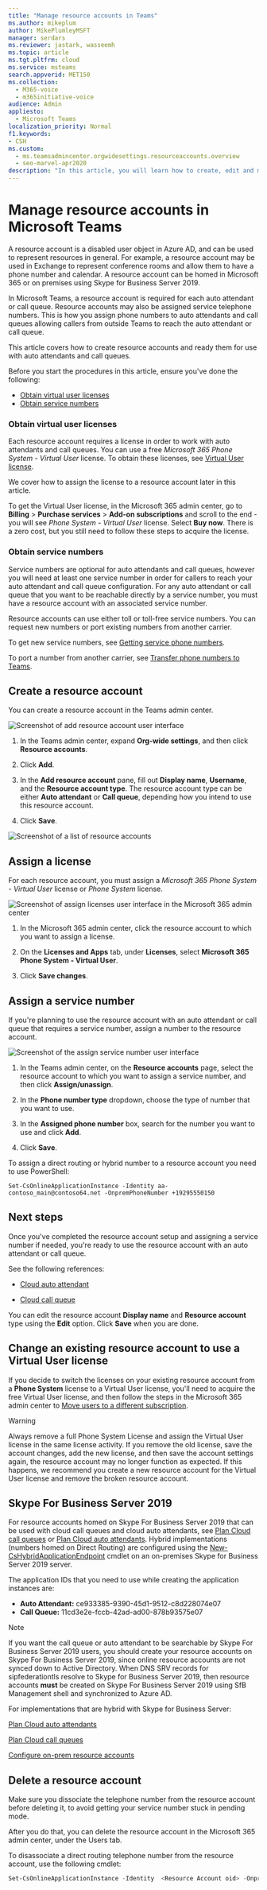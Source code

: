 ```yaml
---
title: "Manage resource accounts in Teams"
ms.author: mikeplum
author: MikePlumleyMSFT
manager: serdars
ms.reviewer: jastark, wasseemh
ms.topic: article
ms.tgt.pltfrm: cloud
ms.service: msteams
search.appverid: MET150
ms.collection: 
  - M365-voice
  - m365initiative-voice
audience: Admin
appliesto: 
  - Microsoft Teams
localization_priority: Normal
f1.keywords:
- CSH
ms.custom: 
  - ms.teamsadmincenter.orgwidesettings.resourceaccounts.overview
  - seo-marvel-apr2020
description: "In this article, you will learn how to create, edit and manage resource accounts in Microsoft Teams."
---
```


# Manage resource accounts in Microsoft Teams

A resource account is a disabled user object in Azure AD, and can be used to represent resources in general. For example, a resource account may be used in Exchange to represent conference rooms and allow them to have a phone number and calendar. A resource account can be homed in Microsoft 365 or on premises using Skype for Business Server 2019.

In Microsoft Teams, a resource account is required for each auto attendant or call queue. Resource accounts may also be assigned service telephone numbers. This is how you assign phone numbers to auto attendants and call queues allowing callers from outside Teams to reach the auto attendant or call queue.

This article covers how to create resource accounts and ready them for use with auto attendants and call queues.

Before you start the procedures in this article, ensure you've done the following:

- [Obtain virtual user licenses](#obtain-virtual-user-licenses)
- [Obtain service numbers](#obtain-service-numbers)

### Obtain virtual user licenses

Each resource account requires a license in order to work with auto attendants and call queues. You can use a free *Microsoft 365 Phone System - Virtual User* license. To obtain these licenses, see [Virtual User license](teams-add-on-licensing/virtual-user.md).

We cover how to assign the license to a resource account later in this article.

To get the Virtual User license, in the Microsoft 365 admin center, go to **Billing** > **Purchase services** > **Add-on subscriptions** and scroll to the end - you will see *Phone System - Virtual User* license. Select **Buy now**. There is a zero cost, but you still need to follow these steps to acquire the license.

### Obtain service numbers

Service numbers are optional for auto attendants and call queues, however you will need at least one service number in order for callers to reach your auto attendant and call queue configuration. For any auto attendant or call queue that you want to be reachable directly by a service number, you must have a resource account with an associated service number.

Resource accounts can use either toll or toll-free service numbers. You can request new numbers or port existing numbers from another carrier.

To get new service numbers, see [Getting service phone numbers](getting-service-phone-numbers.md).

To port a number from another carrier, see [Transfer phone numbers to Teams](phone-number-calling-plans/transfer-phone-numbers-to-teams.md).

## Create a resource account

You can create a resource account in the Teams admin center.

![Screenshot of add resource account user interface](media/resource-account-add.png)

1. In the Teams admin center, expand **Org-wide settings**, and then click **Resource accounts**.

2. Click **Add**.

3. In the **Add resource account** pane, fill out **Display name**, **Username**, and the **Resource account type**. The resource account type can be either **Auto attendant** or **Call queue**, depending how you intend to use this resource account.

4. Click **Save**.

![Screenshot of a list of resource accounts](media/resource-accounts-page.png)

## Assign a license

For each resource account, you must assign a *Microsoft 365 Phone System - Virtual User* license or *Phone System* license.

![Screenshot of assign licenses user interface in the Microsoft 365 admin center](media/resource-account-assign-virtual-user-license.png)

1. In the Microsoft 365 admin center, click the resource account to which you want to assign a license.

2. On the **Licenses and Apps** tab, under **Licenses**, select **Microsoft 365 Phone System - Virtual User**.

3. Click **Save changes**.

## Assign a service number

If you're planning to use the resource account with an auto attendant or call queue that requires a service number, assign a number to the resource account.

![Screenshot of the assign service number user interface](media/resource-account-assign-phone-number.png)

1. In the Teams admin center, on the **Resource accounts** page, select the resource account to which you want to assign a service number, and then click **Assign/unassign**.

2. In the **Phone number type** dropdown, choose the type of number that you want to use.

3. In the **Assigned phone number** box, search for the number you want to use and click **Add**.

4. Click **Save**.


To assign a direct routing or hybrid number to a resource account you need to use PowerShell:

`Set-CsOnlineApplicationInstance -Identity aa-contoso_main@contoso64.net -OnpremPhoneNumber +19295550150`

## Next steps

Once you've completed the resource account setup and assigning a service number if needed, you're ready to use the resource account with an auto attendant or call queue.

See the following references:

 - [Cloud auto attendant](create-a-phone-system-auto-attendant.md)

 - [Cloud call queue](create-a-phone-system-call-queue.md)

You can edit the resource account **Display name** and **Resource account** type using the **Edit** option. Click **Save** when you are done.

## Change an existing resource account to use a Virtual User license

If you decide to switch the licenses on your existing resource account from a **Phone System** license to a Virtual User license, you'll need to acquire the free Virtual User license, and then follow the steps in the Microsoft 365 admin center to [Move users to a different subscription](https://docs.microsoft.com/microsoft-365/admin/manage/assign-licenses-to-users#move-users-to-a-different-subscription).

> [!WARNING]
> Always remove a full Phone System License and assign the Virtual User license in the same license activity. If you remove the old license, save the account changes, add the new license, and then save the account settings again, the resource account may no longer function as expected. If this happens, we recommend you create a new resource account for the Virtual User license and remove the broken resource account.

## Skype For Business Server 2019

For resource accounts homed on Skype For Business Server 2019 that can be used with cloud call queues and cloud auto attendants, see [Plan Cloud call queues](/SkypeforBusiness/hybrid/plan-call-queue) or [Plan Cloud auto attendants](/SkypeForBusiness/hybrid/plan-cloud-auto-attendant). Hybrid implementations (numbers homed on Direct Routing) are configured using the [New-CsHybridApplicationEndpoint](https://docs.microsoft.com/powershell/module/skype/new-cshybridapplicationendpoint) cmdlet on an on-premises Skype for Business Server 2019 server.

The application IDs that you need to use while creating the application instances are:

- **Auto Attendant:** ce933385-9390-45d1-9512-c8d228074e07
- **Call Queue:** 11cd3e2e-fccb-42ad-ad00-878b93575e07

> [!NOTE]
> If you want the call queue or auto attendant to be searchable by Skype For Business Server 2019 users, you should create your resource accounts on Skype For Business Server 2019, since online resource accounts are not synced down to Active Directory. When DNS SRV records for sipfederationtls resolve to Skype for Business Server 2019, then resource accounts **must** be created on Skype For Business Server 2019 using SfB Management shell and synchronized to Azure AD.

For implementations that are hybrid with Skype for Business Server:

   [Plan Cloud auto attendants](/SkypeForBusiness/hybrid/plan-cloud-auto-attendant)
  
   [Plan Cloud call queues](/SkypeforBusiness/hybrid/plan-call-queue)
   
   [Configure on-prem resource accounts](/SkypeForBusiness/hybrid/configure-onprem-ra)


## Delete a resource account

Make sure you dissociate the telephone number from the resource account before deleting it, to avoid getting your service number stuck in pending mode.

After you do that, you can delete the resource account in the Microsoft 365 admin center, under the Users tab.

To disassociate a direct routing telephone number from the resource account, use the following cmdlet:

```powershell
Set-CsOnlineApplicationInstance -Identity  <Resource Account oid> -OnpremPhoneNumber ""
```
